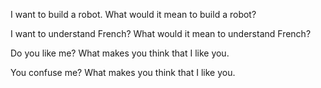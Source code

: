 I want to build a robot.
What would it mean to build a robot?

I want to understand French?
What would it mean to understand French?

Do you like me?
What makes you think that I like you.

You confuse me?
What makes you think that I like you.